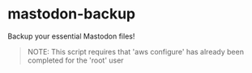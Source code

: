 # mastodon-backup

Backup your essential Mastodon files!

> NOTE: This script requires that 'aws configure' has already been completed for the 'root' user
